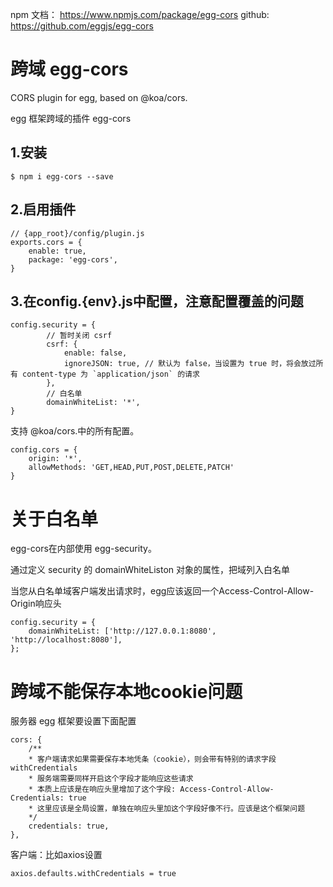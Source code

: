
npm 文档： https://www.npmjs.com/package/egg-cors
github: https://github.com/eggjs/egg-cors



# 跨域  egg-cors 

CORS plugin for egg, based on @koa/cors.

egg 框架跨域的插件 egg-cors


## 1.安装

```
$ npm i egg-cors --save
```


## 2.启用插件

```
// {app_root}/config/plugin.js
exports.cors = {
    enable: true,
    package: 'egg-cors',
}
```


## 3.在config.{env}.js中配置，注意配置覆盖的问题


```
config.security = {
		// 暂时关闭 csrf
		csrf: {
			enable: false,
			ignoreJSON: true, // 默认为 false，当设置为 true 时，将会放过所有 content-type 为 `application/json` 的请求
		},
		// 白名单
		domainWhiteList: '*',
}
```


支持 @koa/cors.中的所有配置。	 
```	
config.cors = {
    origin: '*',
    allowMethods: 'GET,HEAD,PUT,POST,DELETE,PATCH'
}
```







# 关于白名单

egg-cors在内部使用 egg-security。

通过定义 security 的 domainWhiteListon 对象的属性，把域列入白名单

当您从白名单域客户端发出请求时，egg应该返回一个Access-Control-Allow-Origin响应头

```
config.security = {
    domainWhiteList: ['http://127.0.0.1:8080', 'http://localhost:8080'],
};
```




#  跨域不能保存本地cookie问题

服务器 egg 框架要设置下面配置
```
cors: {
    /**
    * 客户端请求如果需要保存本地凭条（cookie），则会带有特别的请求字段 withCredentials
    * 服务端需要同样开启这个字段才能响应这些请求
    * 本质上应该是在响应头里增加了这个字段: Access-Control-Allow-Credentials: true
    * 这里应该是全局设置，单独在响应头里加这个字段好像不行。应该是这个框架问题
    */
    credentials: true,
},
```

客户端：比如axios设置
```
axios.defaults.withCredentials = true
```